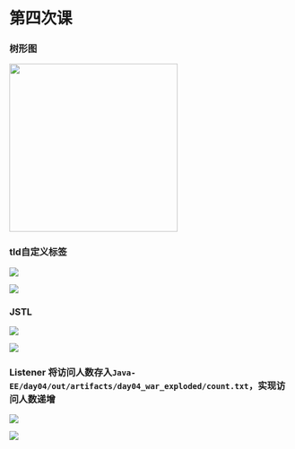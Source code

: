 # 第四次课

### 树形图

<img src="https://ws3.sinaimg.cn/large/006tNc79gy1fry200heyjj30jq0woq5x.jpg" width="300px">

### tld自定义标签

![](https://ws1.sinaimg.cn/large/006tNc79gy1fry1vp0eqij31ii0rswj7.jpg)

![](https://ws1.sinaimg.cn/large/006tNc79gy1fry1wz8cefj319i13kahd.jpg)

### JSTL

![](https://ws1.sinaimg.cn/large/006tNc79gy1fry1xwypa5j319u11u45w.jpg)

![](https://ws2.sinaimg.cn/large/006tNc79gy1fry1ypcsxlj318m19g10p.jpg)

### Listener 将访问人数存入`Java-EE/day04/out/artifacts/day04_war_exploded/count.txt`，实现访问人数递增

![](https://ws4.sinaimg.cn/large/006tNc79gy1fry1zpb0nfj31eo128dnh.jpg)

![](https://ws2.sinaimg.cn/large/006tNc79gy1fry214hxwwj31fk0ta43j.jpg)
